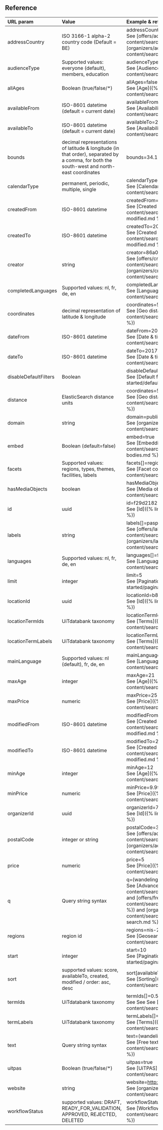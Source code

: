 ---
---

## Reference

| URL param | Value | Example & reference |
| :----- | :----- | :----- |
| addressCountry | ISO 3166-1 alpha-2 country code (Default = BE) | addressCountry=NL<br/> See [offers/address]({% link content/search_api_3/latest/searching/offers/address.md %}) and [organizers/address]({% link content/search_api_3/latest/searching/organizers/address.md %}) |
| audienceType | Supported values: everyone (default), members, education | audienceType=members <br/> See [Audience type]({% link content/search_api_3/latest/searching/offers/audience-type.md %}) |
| allAges | Boolean (true/false/*) | allAges=false <br/> See [Age]({% link content/search_api_3/latest/searching/offers/age.md %}) |
| availableFrom | ISO-8601 datetime (default = current date)| availableFrom=2017-04-01T00:00:00+01:00 <br/> See [Availability]({% link content/search_api_3/latest/searching/offers/availability.md %}) |
| availableTo | ISO-8601 datetime (default = current date) | availableTo=2017-04-30T23:59:59+01:00 <br/> See [Availability]({% link content/search_api_3/latest/searching/offers/availability.md %}) |
| bounds | decimal representations of latitude & longitude \(in that order\), separated by a comma, for both the south-west and north-east coordinates | bounds=34.172684,-118.604794|34.236144,-118.500938 <br/> See [Geo bounds]({% link content/search_api_3/latest/searching/offers/geosearch/geo-bounds.md %}) |
| calendarType | permanent, periodic, multiple, single | calendarType=single,multiple <br/> See [Calendar type]({% link content/search_api_3/latest/searching/offers/calendar-type.md %}) |
| createdFrom | ISO-8601 datetime | createdFrom=2017-01-01T00:00:00+01:00 <br/> See [Created and modified]({% link content/search_api_3/latest/searching/offers/created-and-modified.md %}) |
| createdTo | ISO-8601 datetime | createdTo=2017-01-01T00:00:00+01:00 <br/> See [Created and modified]({% link content/search_api_3/latest/searching/offers/created-and-modified.md %}) |
| creator | string | creator=86a02c65-696d-4d16-a9b1-9e3bc8e6303c <br/> See [offers/creator]({% link content/search_api_3/latest/searching/offers/creator.md %}) and [organizers/creator]({% link content/search_api_3/latest/searching/organizers/creator.md %}) |
| completedLanguages | Supported values: nl, fr, de, en | completedLanguages[]=fr <br/> See [Languages]({% link content/search_api_3/latest/searching/offers/languages.md %}) |
| coordinates | decimal representation of latitude & longitude | coordinates=50.8511740,4.3386740 <br/> See [Geo distance]({% link content/search_api_3/latest/searching/offers/geosearch/distance.md %}) |
| dateFrom | ISO-8601 datetime | dateFrom=2017-01-01T00:00:00+01:00 <br/> See [Date & time]({% link content/search_api_3/latest/searching/offers/date.md %}) |
| dateTo | ISO-8601 datetime | dateTo=2017-01-01T23:59:59+01:00 <br/> See [Date & time]({% link content/search_api_3/latest/searching/offers/date.md %}) |
| disableDefaultFilters | Boolean | disableDefaultFilters=true <br/> See [Default filters]({% link content/search_api_3/latest/getting-started/default-filters.md %}) |
| distance | ElasticSearch distance units| coordinates=50.8511740,4.3386740&distance=10km <br/> See [Geo distance]({% link content/search_api_3/latest/searching/offers/geosearch/distance.md %}) |
| domain | string | domain=publiq.be <br/> See [organizers/url]({% link content/search_api_3/latest/searching/organizers/url.md %}) |
| embed | Boolean (default=false) | embed=true <br/> See [Embedding result bodies]({% link content/search_api_3/latest/getting-started/embedding-full-result-bodies.md %}) |
| facets | Supported values: regions, types, themes, facilities, labels | facets[]=regions <br/> See [Facet counts]({% link content/search_api_3/latest/searching/offers/facet-counts.md %}) |
| hasMediaObjects| boolean | hasMediaObjects=true <br/> See [Media objects]({% link content/search_api_3/latest/searching/offers/media-objects.md %}) |
| id | uuid | id=f29d2182-2db0-4f99-831a-8e6a64c1c9c1 <br/> See [Id]({% link content/search_api_3/latest/searching/offers/id.md %}) |
| labels | string | labels[]=paspartoe <br/> See [offers/labels]({% link content/search_api_3/latest/searching/offers/labels.md %}) and See [organizers/labels]({% link content/search_api_3/latest/searching/organizers/labels.md %}) |
| languages | Supported values: nl, fr, de, en | languages[]=fr <br/> See [Languages]({% link content/search_api_3/latest/searching/offers/languages.md %}) |
| limit | integer | limit=5 <br/> See [Pagination]({% link content/search_api_3/latest/getting-started/pagination.md %})|
| locationId | uuid | locationId=b8bff8fa-988a-44db-8dd8-70bef77f3933 <br/> See [Id]({% link content/search_api_3/latest/searching/offers/id.md %}) |
| locationTermIds | UiTdatabank taxonomy | locationTermIds[]=JCjA0i5COUmdjMwcyjNAFA <br/> See [Terms]({% link content/search_api_3/latest/searching/offers/terms.md %}) |
| locationTermLabels | UiTdatabank taxonomy | locationTermLabels[]=Jeugdhuis of jeugdcentrum <br/> See [Terms]({% link content/search_api_3/latest/searching/offers/terms.md %}) |
| mainLanguage | Supported values: nl (default), fr, de, en | mainLanguage=nl <br/> See [Languages]({% link content/search_api_3/latest/searching/offers/languages.md %}) |
| maxAge | integer | maxAge=21 <br/> See [Age]({% link content/search_api_3/latest/searching/offers/age.md %}) |
| maxPrice | numeric | maxPrice=25 <br/> See [Price]({% link content/search_api_3/latest/searching/offers/price.md %}) |
| modifiedFrom | ISO-8601 datetime | modifiedFrom=2017-01-01T00:00:00+01:00 <br/> See [Created and modified]({% link content/search_api_3/latest/searching/offers/created-and-modified.md %}) |
| modifiedTo | ISO-8601 datetime | modifiedTo=2017-01-01T00:00:00+01:00 <br/> See [Created and modified]({% link content/search_api_3/latest/searching/offers/created-and-modified.md %}) |
| minAge | integer | minAge=12 <br/> See [Age]({% link content/search_api_3/latest/searching/offers/age.md %}) |
| minPrice | numeric | minPrice=9.99 <br/> See [Price]({% link content/search_api_3/latest/searching/offers/price.md %}) |
| organizerId | uuid | organizerId=7d1f485d-dab5-4ad2-8894-322060a2bc52 <br/> See [Id]({% link content/search_api_3/latest/searching/offers/id.md %}) |
| postalCode | integer or string | postalCode=3000 <br/> See [offers/address]({% link content/search_api_3/latest/searching/offers/address.md %}) and [organizers/address]({% link content/search_api_3/latest/searching/organizers/address.md %}) |
| price | numeric | price=5 <br/> See [Price]({% link content/search_api_3/latest/searching/offers/price.md %}) |
| q | Query string syntax| q=(wandeling OR wandelen) AND femma <br/> See [Advanced queries]({% link content/search_api_3/latest/reference/advanced-queries.md %}) and [offers/free-text-search]({% link content/search_api_3/latest/searching/offers/free-text-search.md %}) and [organizers/free-text-search]({% link content/search_api_3/latest/searching/organizers/free-text-search.md %}) |
| regions | region id | regions=nis-24062 <br/> See [Geosearch]({% link content/search_api_3/latest/searching/offers/geosearch.md %}) |
| start | integer | start=10 <br/> See [Pagination]({% link content/search_api_3/latest/getting-started/pagination.md %}) |
| sort | supported values: score, availableTo, created, modified / order: asc, desc | sort[availableTo]=asc <br/> See [Sorting]({% link content/search_api_3/latest/searching/offers/sorting.md %}) |
| termIds | UiTdatabank taxonomy | termIds[]=0.55.0.0.0 <br/> See See See [Terms]({% link content/search_api_3/latest/searching/offers/terms.md %}) |
| termLabels | UiTdatabank taxonomy | termLabels[]=Theatervoorstelling <br/> See [Terms]({% link content/search_api_3/latest/searching/offers/terms.md %}) |
| text | Query string syntax | text=(wandeling OR wandelen) AND femma <br/> See [Free text search]({% link content/search_api_3/latest/searching/offers/free-text-search.md %}) |
| uitpas | Boolean (true/false/*) | uitpas=true <br/> See [UiTPAS]({% link content/search_api_3/latest/searching/offers/uitpas.md %}) |
| website | string | website=http://www.publiq.be Looks for complete matches <br/> See [organizers/url]({% link content/search_api_3/latest/searching/organizers/url.md %}) |
| workflowStatus | supported values: DRAFT, READY_FOR_VALIDATION, APPROVED, REJECTED, DELETED | workflowStatus=READY_FOR_VALIDATION,APPROVED (default) <br/> See [Workflow status]({% link content/search_api_3/latest/searching/offers/workflow-status.md %}) |
